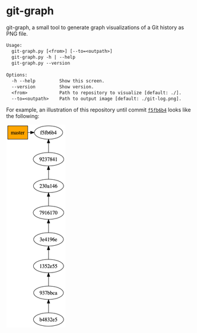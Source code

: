 # git-graph
git-graph, a small tool to generate graph visualizations of a Git history
as PNG file.

```
Usage:
  git-graph.py [<from>] [--to=<outpath>]  
  git-graph.py -h | --help
  git-graph.py --version

Options:
  -h --help         Show this screen.
  --version         Show version.
  <from>            Path to repository to visualize [default: ./].
  --to=<outpath>    Path to output image [default: ./git-log.png].

```


For example, an illustration of this repository until commit [`f5fb6b4`](https://github.com/HelgeCPH/git-graph/tree/f5fb6b4a8ee03f2aa44626e34d11dbd1cb104e28) looks like the following:

![](example/git-log.png)